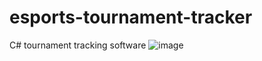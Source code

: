 # esports-tournament-tracker
C# tournament tracking software
![image](https://user-images.githubusercontent.com/44801711/210002686-f2654d22-c508-4925-9060-0d2509657a44.png)
